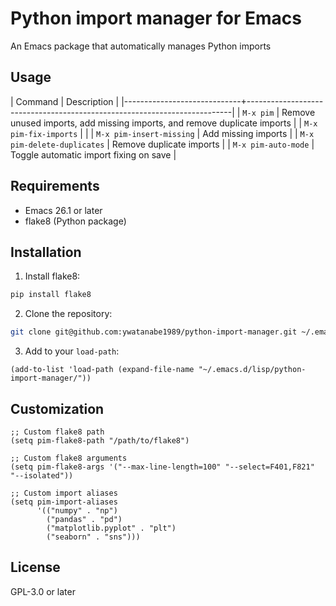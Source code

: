 # Python import manager for Emacs

An Emacs package that automatically manages Python imports

## Usage

| Command                     | Description                                                              |
|-----------------------------+--------------------------------------------------------------------------|
| `M-x pim`                   | Remove unused imports, add missing imports, and remove duplicate imports |
| `M-x pim-fix-imports`       |                                                                          |
| `M-x pim-insert-missing`    | Add missing imports                                                      |
| `M-x pim-delete-duplicates` | Remove duplicate imports                                                 |
| `M-x pim-auto-mode`         | Toggle automatic import fixing on save                                   |

## Requirements

- Emacs 26.1 or later
- flake8 (Python package)

## Installation

1. Install flake8:
```bash
pip install flake8
```

2. Clone the repository:
```bash
git clone git@github.com:ywatanabe1989/python-import-manager.git ~/.emacs.d/lisp/python-import-manager
```

3. Add to your `load-path`:
```elisp
(add-to-list 'load-path (expand-file-name "~/.emacs.d/lisp/python-import-manager/"))
```

## Customization

```elisp
;; Custom flake8 path
(setq pim-flake8-path "/path/to/flake8")

;; Custom flake8 arguments
(setq pim-flake8-args '("--max-line-length=100" "--select=F401,F821" "--isolated"))

;; Custom import aliases
(setq pim-import-aliases
      '(("numpy" . "np")
        ("pandas" . "pd")
        ("matplotlib.pyplot" . "plt")
        ("seaborn" . "sns")))
```

## License

GPL-3.0 or later


